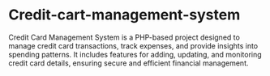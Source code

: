 # Credit-cart-management-system
Credit Card Management System is a PHP-based project designed to manage credit card transactions, track expenses, and provide insights into spending patterns. It includes features for adding, updating, and monitoring credit card details, ensuring secure and efficient financial management.
